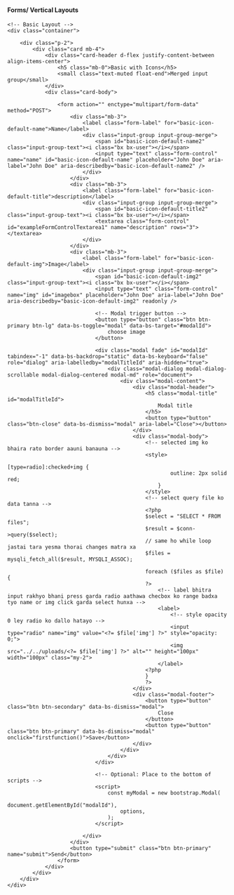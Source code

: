 <?php include '../../inc/header.php' ?>
<?php include '../../inc/siderbar.php' ?>
<?php include '../../inc/nav.php' ?>



<div class="container-xxl flex-grow-1 container-p-y">
    <h4 class="fw-bold py-3 mb-4"><span class="text-muted fw-light">Forms/</span> Vertical Layouts</h4>

    <!-- Basic Layout -->
    <div class="container">

        <div class="p-2">
            <div class="card mb-4">
                <div class="card-header d-flex justify-content-between align-items-center">
                    <h5 class="mb-0">Basic with Icons</h5>
                    <small class="text-muted float-end">Merged input group</small>
                </div>
                <div class="card-body">

                    <form action="" enctype="multipart/form-data" method="POST">
                        <div class="mb-3">
                            <label class="form-label" for="basic-icon-default-name">Name</label>
                            <div class="input-group input-group-merge">
                                <span id="basic-icon-default-name2" class="input-group-text"><i class="bx bx-user"></i></span>
                                <input type="text" class="form-control" name="name" id="basic-icon-default-name" placeholder="John Doe" aria-label="John Doe" aria-describedby="basic-icon-default-name2" />
                            </div>
                        </div>
                        <div class="mb-3">
                            <label class="form-label" for="basic-icon-default-title">description</label>
                            <div class="input-group input-group-merge">
                                <span id="basic-icon-default-title2" class="input-group-text"><i class="bx bx-user"></i></span>
                                <textarea class="form-control" id="exampleFormControlTextarea1" name="description" rows="3"></textarea>
                            </div>
                        </div>
                        <div class="mb-3">
                            <label class="form-label" for="basic-icon-default-img">Image</label>
                            <div class="input-group input-group-merge">
                                <span id="basic-icon-default-img2" class="input-group-text"><i class="bx bx-user"></i></span>
                                <input type="text" class="form-control" name="img" id="imagebox" placeholder="John Doe" aria-label="John Doe" aria-describedby="basic-icon-default-img2" readonly />

                                <!-- Modal trigger button -->
                                <button type="button" class="btn btn-primary btn-lg" data-bs-toggle="modal" data-bs-target="#modalId">
                                    choose image
                                </button>

                                <div class="modal fade" id="modalId" tabindex="-1" data-bs-backdrop="static" data-bs-keyboard="false" role="dialog" aria-labelledby="modalTitleId" aria-hidden="true">
                                    <div class="modal-dialog modal-dialog-scrollable modal-dialog-centered modal-md" role="document">
                                        <div class="modal-content">
                                            <div class="modal-header">
                                                <h5 class="modal-title" id="modalTitleId">
                                                    Modal title
                                                </h5>
                                                <button type="button" class="btn-close" data-bs-dismiss="modal" aria-label="Close"></button>
                                            </div>
                                            <div class="modal-body">
                                                <!-- selected img ko bhaira rato border aauni banauna -->
                                                <style>
                                                    [type=radio]:checked+img {
                                                        outline: 2px solid red;
                                                    }
                                                </style>
                                                <!-- select query file ko data tanna -->
                                                <?php
                                                $select = "SELECT * FROM files";
                                                $result = $conn->query($select);
                                                // same ho while loop jastai tara yesma thorai changes matra xa
                                                $files = mysqli_fetch_all($result, MYSQLI_ASSOC);

                                                foreach ($files as $file) {
                                                ?>
                                                    <!-- label bhitra input rakhyo bhani press garda radio aathawa checbox ko range badxa tyo name or img click garda select hunxa -->
                                                    <label>
                                                        <!-- style opacity 0 ley radio ko dallo hatayo -->
                                                        <input type="radio" name="img" value="<?= $file['img'] ?>" style="opacity: 0;">
                                                        <img src="../../uploads/<?= $file['img'] ?>" alt="" height="100px" width="100px" class="my-2">
                                                    </label>
                                                <?php
                                                }
                                                ?>
                                            </div>
                                            <div class="modal-footer">
                                                <button type="button" class="btn btn-secondary" data-bs-dismiss="modal">
                                                    Close
                                                </button>
                                                <button type="button" class="btn btn-primary" data-bs-dismiss="modal" onclick="firstfunction()">Save</button>
                                            </div>
                                        </div>
                                    </div>
                                </div>

                                <!-- Optional: Place to the bottom of scripts -->
                                <script>
                                    const myModal = new bootstrap.Modal(
                                        document.getElementById("modalId"),
                                        options,
                                    );
                                </script>

                            </div>
                        </div>
                        <button type="submit" class="btn btn-primary" name="submit">Send</button>
                    </form>
                </div>
            </div>
        </div>
    </div>
</div>
<script>
    // save garda yo function run hunxa
    function firstfunction() {
        var x = document.querySelector('input[name=img]:checked').value;
        document.getElementById('imagebox').value = x;
    }
</script>

<?php include '../../inc/footer.php' ?>